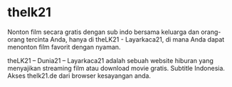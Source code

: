 # thelk21
Nonton film secara gratis dengan sub indo bersama keluarga dan orang-orang tercinta Anda, hanya di theLK21 - Layarkaca21, di mana Anda dapat menonton film favorit dengan nyaman.

theLK21 – Dunia21 – Layarkaca21 adalah sebuah website hiburan yang menyajikan streaming film atau download movie gratis. Subtitle Indonesia. Akses thelk21.de dari browser kesayangan anda.
